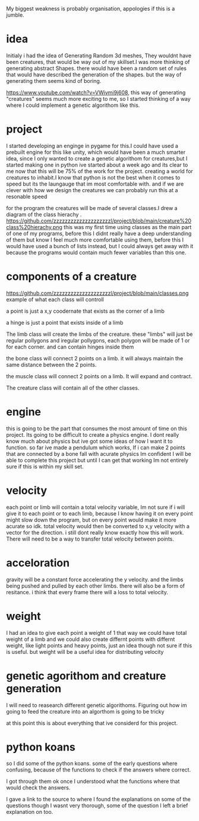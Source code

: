 
My biggest weakness is probably organisation, appologies if this is a jumble.


# idea

Initialy i had the idea of Generating Random 3d meshes, They wouldnt have been creatures, that would be way out of my skillset.I was more thinking of generating
abstract Shapes.  there would have been a random set of rules that would have described the generation of the shapes. but the way of generating them seems kind of boring.

https://www.youtube.com/watch?v=VWivmi9j608, this way of generating "creatures" seems much more exciting to me, so I started thinking of a way where I could implement a genetic algorithom like this.

# project

I started developing an enginge in pygame for this.I could have used a prebuilt engine for this like unity, which would have been a much smarter idea, since I only wanted to create a genetic algorithom for creatures,but I started making one in python ive started about a week ago and its clear to me now that this will be 75% of the work for the project. creating a world for creatures to inhabit.I know that python is not the best when it comes to speed but its the laungauge that im most comfortable with. and if we are clever with how we design the creatures we can probably run this at a resonable speed

for the program the creatures will be made of several classes.I drew a diagram of the class hierachy .
https://github.com/zzzzzzzzzzzzzzzzzzzzl/project/blob/main/creature%20class%20hierachy.png
this was my first time using classes as the main part of one of my programs, before this I didnt really have a deep understanding of them but know I feel much more comfortable using them, before this I would have used a bunch of lists instead, but I could always get away with it because the programs would contain much fewer variables than this one. 

# components of a creature
https://github.com/zzzzzzzzzzzzzzzzzzzzl/project/blob/main/classes.png example of what each class will controll

a point is just a x,y coodernate that exists as the corner of a limb

a hinge is just a point that exists inside of a limb

The limb class will create the limbs of the creature.
these "limbs" will just be regular pollygons and iregular pollygons, each polygon will be made of 1 or for each corner.
and can contain hinges inside them 

the bone class will connect 2 points on a limb. it will always maintain the same distance between the 2 points.

the muscle class will connect 2 points on a limb. It will expand and contract. 

The creature class will contain all of the other classes.

# engine
this is going to be the part that consumes the most amount of time on this project. Its going to be difficult to create a physics engine. I dont really know much about
physics but ive got some ideas of how I want it to function. so far ive made a pendulum which works, If i can make 2 points that are connected by a bone fall with acurate physics Im confident I will be able to complete this project but until I can get that working Im not entirely sure if this is within my skill set.

# velocity 
each point or limb will contain a total velocity variable, Im not sure if i will give it to each point or to each limb, because I know having it on every point might slow down the program, but on every point would make it more acurate so idk. total velocity would then be converted to x,y velocity with a vector for the direction.
i still dont really know exactly how this will work. There will need to be a way to transfer total velocity between points.
# acceloration
gravity will be a constant force accelerating the y velocity. and the limbs being pushed and pulled by each other limbs. there will also be a form of resitance. i think that every frame there will a loss to total velocity.
# weight
I had an idea to give each point a weight of 1 that way we could have total weight of a limb and we could also create differnt points with differnt weight, like light points and heavy points, just an idea though not sure if this is useful. but weight will be a useful idea for distributing velocity 

# genetic agorithom and creature generation
I will need to reasearch different genetic algorithoms.
Figuring out how im going to feed the creature into an algorthom is going to be tricky

at this point this is about everything that ive considerd for this project. 

# python koans 

so I did some of the python koans. some of the early questions where confusing, because of the functions to check if the answers where correct.

I got through them ok once I understood what the functions where that would check the answers.

I gave a link to the source to where I found the explanations on some of the questions though I wasnt very thorough, 
some of the question I left a brief explanation on too.












